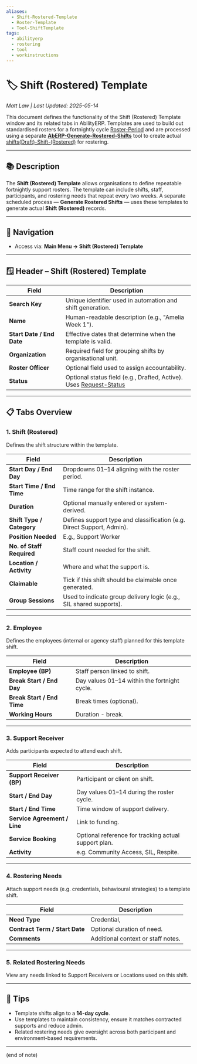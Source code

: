 ```yaml
---
aliases:
  - Shift-Rostered-Template
  - Roster-Template
  - Tool-ShiftTemplate
tags:
  - abilityerp
  - rostering
  - tool
  - workinstructions
---
```


# 🏷️ Shift (Rostered) Template

*Matt Law | Last Updated: 2025-05-14*

This document defines the functionality of the Shift (Rostered) Template window and its related tabs in AbilityERP. Templates are used to build out standardised rosters for a fortnightly cycle [Roster-Period](Roster-Period.md) and are processed using a separate **[AbERP-Generate-Rostered-Shifts](AbERP-Generate-Rostered-Shifts.md)** tool to create actual [shifts(Draft)-Shift-(Rostered)](Shift-(Rostered).md) for rostering.

---

## 📚 Description

The **Shift (Rostered) Template** allows organisations to define repeatable fortnightly support rosters. The template can include shifts, staff, participants, and rostering needs that repeat every two weeks. A separate scheduled process — **Generate Rostered Shifts** — uses these templates to generate actual **Shift (Rostered)** records.

---

## 🧭 Navigation

- Access via: **Main Menu → Shift (Rostered) Template**

---

## 🪟 Header – Shift (Rostered) Template

| Field | Description |
|-------|-------------|
| **Search Key** | Unique identifier used in automation and shift generation. |
| **Name** | Human-readable description (e.g., "Amelia Week 1"). |
| **Start Date / End Date** | Effective dates that determine when the template is valid. |
| **Organization** | Required field for grouping shifts by organisational unit. |
| **Roster Officer** | Optional field used to assign accountability. |
| **Status** | Optional status field (e.g., Drafted, Active). Uses [Request-Status](Request-Status.md) |

---

## 📋 Tabs Overview

### 1. **Shift (Rostered)**

Defines the shift structure within the template.

| Field | Description |
|-------|-------------|
| **Start Day / End Day** | Dropdowns 01–14 aligning with the roster period. |
| **Start Time / End Time** | Time range for the shift instance. |
| **Duration** | Optional manually entered or system-derived. |
| **Shift Type / Category** | Defines support type and classification (e.g. Direct Support, Admin). |
| **Position Needed** | E.g., Support Worker |
| **No. of Staff Required** | Staff count needed for the shift. |
| **Location / Activity** | Where and what the support is. |
| **Claimable** | Tick if this shift should be claimable once generated. |
| **Group Sessions** | Used to indicate group delivery logic (e.g., SIL shared supports). |

---

### 2. **Employee**

Defines the employees (internal or agency staff) planned for this template shift.

| Field | Description |
|-------|-------------|
| **Employee (BP)** | Staff person linked to shift. |
| **Break Start / End Day** | Day values 01–14 within the fortnight cycle. |
| **Break Start / End Time** | Break times (optional). |
| **Working Hours** | Duration - break. |

---

### 3. **Support Receiver**

Adds participants expected to attend each shift.

| Field | Description |
|-------|-------------|
| **Support Receiver (BP)** | Participant or client on shift. |
| **Start / End Day** | Day values 01–14 during the roster cycle. |
| **Start / End Time** | Time window of support delivery. |
| **Service Agreement / Line** | Link to funding. |
| **Service Booking** | Optional reference for tracking actual support plan. |
| **Activity** | e.g. Community Access, SIL, Respite. |

---

### 4. **Rostering Needs**

Attach support needs (e.g. credentials, behavioural strategies) to a template shift.

| Field | Description |
|-------|-------------|
| **Need Type** | Credential, |
| **Contract Term / Start Date** | Optional duration of need. |
| **Comments** | Additional context or staff notes. |

---

### 5. **Related Rostering Needs**

View any needs linked to Support Receivers or Locations used on this shift.  

---

## 🧠 Tips

- Template shifts align to a **14-day cycle**.
- Use templates to maintain consistency, ensure it matches contracted supports and reduce admin.
- Related rostering needs give oversight across both participant and environment-based requirements.

---
(end of note)
